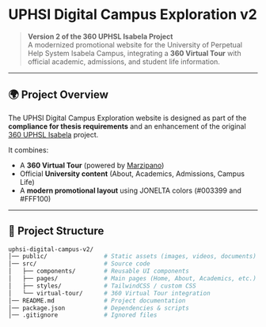 # UPHSI Digital Campus Exploration v2

> **Version 2 of the 360 UPHSL Isabela Project**  
> A modernized promotional website for the University of Perpetual Help System Isabela Campus, integrating a **360 Virtual Tour** with official academic, admissions, and student life information.

---

## 🌍 Project Overview

The UPHSI Digital Campus Exploration website is designed as part of the **compliance for thesis requirements** and an enhancement of the original [360 UPHSL Isabela](http://360-uphsl-isabela.pages.dev) project.  

It combines:
- A **360 Virtual Tour** (powered by [Marzipano](http://www.marzipano.net))  
- Official **University content** (About, Academics, Admissions, Campus Life)  
- A **modern promotional layout** using JONELTA colors (#003399 and #FFF100)  

---

## 📂 Project Structure

```bash
uphsi-digital-campus-v2/
│── public/                # Static assets (images, videos, documents)
│── src/                   # Source code
│   ├── components/        # Reusable UI components
│   ├── pages/             # Main pages (Home, About, Academics, etc.)
│   ├── styles/            # TailwindCSS / custom CSS
│   └── virtual-tour/      # 360 Virtual Tour integration
│── README.md              # Project documentation
│── package.json           # Dependencies & scripts
│── .gitignore             # Ignored files
